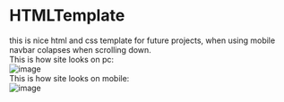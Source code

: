 # HTMLTemplate
this is nice html and css template for future projects, when using mobile navbar colapses when scrolling down.  
This is how site looks on pc:  
![image](https://github.com/mariusmeik/HTMLTemplate/assets/61392793/83f127ac-c6db-49ab-b079-28f23465e3d1)  
This is how site looks on mobile:  
![image](https://github.com/mariusmeik/HTMLTemplate/assets/61392793/5b47a6c3-f572-46a1-9f09-1dca2b49b5e2)  
